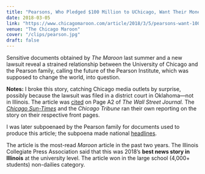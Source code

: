 ```yaml
---
title: "Pearsons, Who Pledged $100 Million to UChicago, Want Their Money Back"
date: 2018-03-05
link: "https://www.chicagomaroon.com/article/2018/3/5/pearsons-want-100-million-back-from-univeristy-of-chicago/"
venue: "The Chicago Maroon"
cover: "/clips/pearson.jpg"
draft: false
---
```


Sensitive documents obtained by _The Maroon_ last summer and a new lawsuit reveal a strained relationship between the University of Chicago and the Pearson family, calling the future of the Pearson Institute, which was supposed to change the world, into question.

**Notes:** I broke this story, catching Chicago media outlets by surprise, possibly because the lawsuit was filed in a district court in Oklahoma—not in Illinois. The article was [cited](https://www.wsj.com/articles/pearson-family-sues-university-of-chicago-over-100-million-gift-1520364102) on Page A2 of _The Wall Street Journal._ The _[Chicago Sun-Times](https://twitter.com/Suntimes/status/970902064913055744)_ and the _Chicago Tribune_ ran their own reporting on the story on their respective front pages.

I was later subpoenaed by the Pearson family for documents used to produce this article; the subpoena made national [headlines](https://www.cnn.com/2019/05/25/media/euirim-choi-university-of-chicago-pearsons/index.html).

The article is the most-read _Maroon_ article in the past two years. The Illinois Collegiate Press Association said that this was 2018’s **best news story in Illinois** at the university level. The article won in the large school (4,000+ students) non-dailies category.

